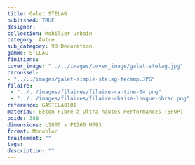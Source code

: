 ```yaml
---
title: Galet STELAG 
published: TRUE
designer: 
collection: Mobilier urbain
category: Autre
sub_category: 90 Décoration
gamme: STELAG
finitions: 
cover_image: "../../images/cover_image/galet-stelag.jpg"
caroussel: 
- "../../images/galet-simple-stelag-fecamp.JPG"
filaire: 
 - "../../images/filaires/filaire-cantine-04.png"
 - "../../images/filaires/filaire-chaise-longue-obrac.png"
reference: GASTELA0101
materiau: Béton Fibré à Ultra-hautes Performances (BFUP)
poids: 388
dimensions: L1805 x P1260 H593
format: Monobloc
traitement: ""
tags: 
description: ""
---
```

